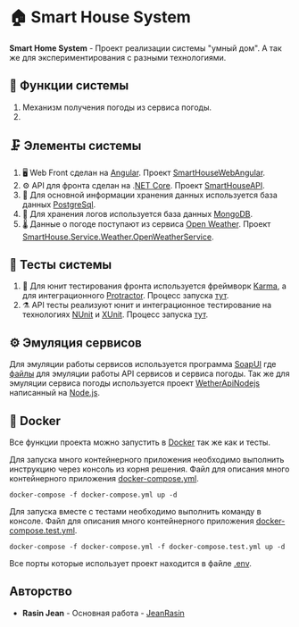 # 🏠 Smart House System 
**Smart Home System** - Проект реализации системы "умный дом". А так же для экспериментирования с разными технологиями.

## 🧱 Функции системы
1. Механизм получения погоды из сервиса погоды.
2. 

## 🗜 Элементы системы
1. 🖥 Web Front сделан на [Angular](https://github.com/angular). Проект [SmartHouseWebAngular](Web/SmartHouseWebAngular).
2. ⚙️ API для фронта сделан на .[NET Core](https://github.com/dotnet/core). Проект [SmartHouseAPI](API/SmartHouseAPI).
3. 📘 Для основной информации хранения данных используется база данных [PostgreSql](https://github.com/postgres).
4. 📗 Для хранения логов используется база данных [MongoDB](https://github.com/mongodb).
5. 🌡️ Данные о погоде поступают из сервиса [Open Weather](https://openweathermap.org). Проект [SmartHouse.Service.Weather.OpenWeatherService](SmartHouse.Service.Weather.OpenWeatherService).

## 🔬 Тесты системы
1. 🧪 Для юнит тестирования фронта используется фреймворк [Karma](https://karma-runner.github.io/latest/index.html), а для интеграционного [Protractor](https://github.com/angular/protractor). Процесс запуска [тут](Web/SmartHouseWebAngular/README.md#-unit-тесты).
2. ⚗️ API тесты реализуют юнит и интеграционное тестирование на технологиях [NUnit](https://github.com/nunit) и [XUnit](https://github.com/xunit). Процесс запуска [тут](Tests/README.md).

## ⚙️ Эмуляция сервисов
Для эмуляции работы сервисов используется программа [SoapUI]() где [файлы](Other\SoapUI%20Services) для эмуляции работы API сервисов и сервиса погоды.
Так же для эмуляции сервиса погоды используется проект [WetherApiNodejs](SmartHouse.Service.Weather.OpenWeatherService) написанный на [Node.js](https://github.com/nodejs).

## 🐳 Docker 
Все функции проекта можно запустить в [Docker](https://github.com/docker) так же как и тесты.

Для запуска много контейнерного приложения необходимо выполнить инструкцию через консоль из корня решения. Файл для описания много контейнерного приложения [docker-compose.yml](https://github.com/JeanRasin/SmartHouse/blob/master/docker-compose.yml). 
```docker-compose
docker-compose -f docker-compose.yml up -d
```
Для запуска вместе с тестами необходимо выполнить команду в консоле. Файл для описания много контейнерного приложения [docker-compose.test.yml](https://github.com/JeanRasin/SmartHouse/blob/master/docker-compose.test.yml). 
```docker-compose
docker-compose -f docker-compose.yml -f docker-compose.test.yml up -d
```
Все порты которые использует проект находится в файле [.env](https://github.com/JeanRasin/SmartHouse/blob/master/.env).

## Авторство
 * **Rasin Jean** - Основная работа - [JeanRasin](https://github.com/JeanRasin)

